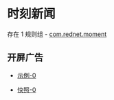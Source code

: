 # 时刻新闻

存在 1 规则组 - [com.rednet.moment](/src/apps/com.rednet.moment.ts)

## 开屏广告

- [示例-0](https://m.gkd.li/6328439/0fa0dae9-ef89-42ea-be0d-e810741744cc)

- [快照-0](https://i.gkd.li/import/13348244)
